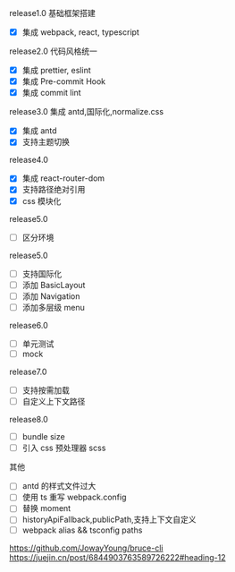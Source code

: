 release1.0 基础框架搭建

- [x] 集成 webpack, react, typescript

release2.0 代码风格统一

- [x] 集成 prettier, eslint
- [x] 集成 Pre-commit Hook
- [x] 集成 commit lint

release3.0 集成 antd,国际化,normalize.css

- [x] 集成 antd
- [x] 支持主题切换

release4.0

- [x] 集成 react-router-dom
- [x] 支持路径绝对引用
- [x] css 模块化

release5.0

- [ ] 区分环境

release5.0

- [ ] 支持国际化
- [ ] 添加 BasicLayout
- [ ] 添加 Navigation
- [ ] 添加多层级 menu

release6.0

- [ ] 单元测试
- [ ] mock

release7.0

- [ ] 支持按需加载
- [ ] 自定义上下文路径

release8.0

- [ ] bundle size
- [ ] 引入 css 预处理器 scss

其他

- [ ] antd 的样式文件过大
- [ ] 使用 ts 重写 webpack.config
- [ ] 替换 moment
- [ ] historyApiFallback,publicPath,支持上下文自定义
- [ ] webpack alias && tsconfig paths

https://github.com/JowayYoung/bruce-cli
https://juejin.cn/post/6844903763589726222#heading-12
